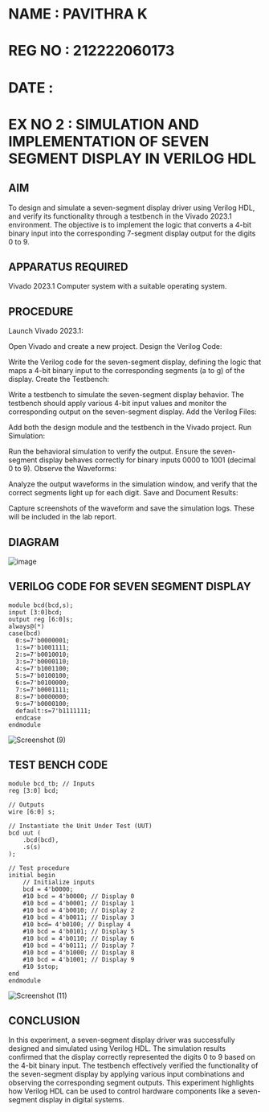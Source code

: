 # NAME : PAVITHRA K
# REG NO : 212222060173
# DATE : 
# EX NO 2 :  SIMULATION AND IMPLEMENTATION OF SEVEN SEGMENT DISPLAY IN VERILOG HDL

## AIM

To design and simulate a seven-segment display driver using Verilog HDL, and verify its functionality through a testbench in the Vivado 2023.1 environment. The objective is to implement the logic that converts a 4-bit binary input into the corresponding 7-segment display output for the digits 0 to 9.

## APPARATUS REQUIRED

Vivado 2023.1
Computer system with a suitable operating system.

## PROCEDURE

Launch Vivado 2023.1:

Open Vivado and create a new project.
Design the Verilog Code:

Write the Verilog code for the seven-segment display, defining the logic that maps a 4-bit binary input to the corresponding segments (a to g) of the display.
Create the Testbench:

Write a testbench to simulate the seven-segment display behavior. The testbench should apply various 4-bit input values and monitor the corresponding output on the seven-segment display.
Add the Verilog Files:

Add both the design module and the testbench in the Vivado project.
Run Simulation:

Run the behavioral simulation to verify the output. Ensure the seven-segment display behaves correctly for binary inputs 0000 to 1001 (decimal 0 to 9).
Observe the Waveforms:

Analyze the output waveforms in the simulation window, and verify that the correct segments light up for each digit.
Save and Document Results:

Capture screenshots of the waveform and save the simulation logs. These will be included in the lab report.


## DIAGRAM
![image](https://github.com/user-attachments/assets/d7ecb419-906e-4e3b-9b82-f86ced4f364a)



## VERILOG CODE FOR SEVEN SEGMENT DISPLAY

```
module bcd(bcd,s);
input [3:0]bcd;
output reg [6:0]s;
always@(*)
case(bcd)
  0:s=7'b0000001;
  1:s=7'b1001111;
  2:s=7'b0010010;
  3:s=7'b0000110;
  4:s=7'b1001100;
  5:s=7'b0100100;
  6:s=7'b0100000;
  7:s=7'b0001111;
  8:s=7'b0000000;
  9:s=7'b0000100;
  default:s=7'b1111111;
  endcase
endmodule
```
![Screenshot (9)](https://github.com/user-attachments/assets/008c73e0-b8dd-4ae2-a13b-3ee9288681c3)



## TEST BENCH CODE

```
module bcd_tb; // Inputs 
reg [3:0] bcd;

// Outputs
wire [6:0] s;

// Instantiate the Unit Under Test (UUT)
bcd uut (
    .bcd(bcd),
    .s(s)
);

// Test procedure
initial begin
    // Initialize inputs
    bcd = 4'b0000;
    #10 bcd = 4'b0000; // Display 0
    #10 bcd = 4'b0001; // Display 1
    #10 bcd = 4'b0010; // Display 2
    #10 bcd = 4'b0011; // Display 3
    #10 bcd= 4'b0100; // Display 4
    #10 bcd = 4'b0101; // Display 5
    #10 bcd = 4'b0110; // Display 6
    #10 bcd = 4'b0111; // Display 7
    #10 bcd = 4'b1000; // Display 8
    #10 bcd = 4'b1001; // Display 9
    #10 $stop;
end
endmodule
```
![Screenshot (11)](https://github.com/user-attachments/assets/369f2a21-46e0-437c-a1a3-2edbd52bf5e0)

## CONCLUSION

In this experiment, a seven-segment display driver was successfully designed and simulated using Verilog HDL. The simulation results confirmed that the display correctly represented the digits 0 to 9 based on the 4-bit binary input. The testbench effectively verified the functionality of the seven-segment display by applying various input combinations and observing the corresponding segment outputs. This experiment highlights how Verilog HDL can be used to control hardware components like a seven-segment display in digital systems.
